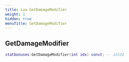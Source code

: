 ```yaml
---
title: Lua GetDamageModifier
weight: 1
hidden: true
menuTitle: GetDamageModifier
---
```

## GetDamageModifier
```lua
statbonuses:GetDamageModifier(int idx) const; -- int32
```
